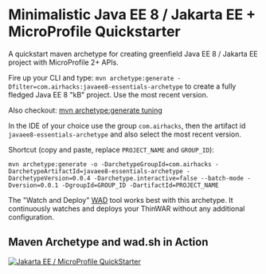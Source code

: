 # Minimalistic Java EE 8 / Jakarta EE + MicroProfile Quickstarter

A quickstart maven archetype for creating greenfield Java EE 8 / Jakarta EE project with MicroProfile 2+ APIs.


Fire up your CLI and type:
```mvn archetype:generate -Dfilter=com.airhacks:javaee8-essentials-archetype```
to create a fully fledged Java EE 8 "kB" project. Use the most recent version.

Also checkout: [mvn archetype:generate tuning](http://adambien.blog/roller/abien/entry/maven_archetype_generate_tuning)

In the IDE of your choice use the group ```com.airhacks```, then the artifact id ```javaee8-essentials-archetype``` and also select the most recent version.

Shortcut (copy and paste, replace ```PROJECT_NAME``` and ```GROUP_ID```):

```mvn archetype:generate -o -DarchetypeGroupId=com.airhacks -DarchetypeArtifactId=javaee8-essentials-archetype -DarchetypeVersion=0.0.4 -Darchetype.interactive=false --batch-mode -Dversion=0.0.1 -DgroupId=GROUP_ID -DartifactId=PROJECT_NAME```

The "Watch and Deploy" [WAD](https://github.com/AdamBien/wad) tool works best with this archetype. It continuously watches and deploys your ThinWAR without any additional configuration.

## Maven Archetype and wad.sh in Action

[![Jakarta EE / MicroProfile QuickStarter](https://i.ytimg.com/vi/8w_a-yEl2Wg/mqdefault.jpg)](https://www.youtube.com/embed/8w_a-yEl2Wg?rel=0)

